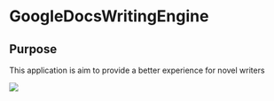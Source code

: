 # GoogleDocsWritingEngine

## Purpose
This application is aim to provide a better experience for novel writers

![](https://i.imgur.com/rHgvyHs.png)
